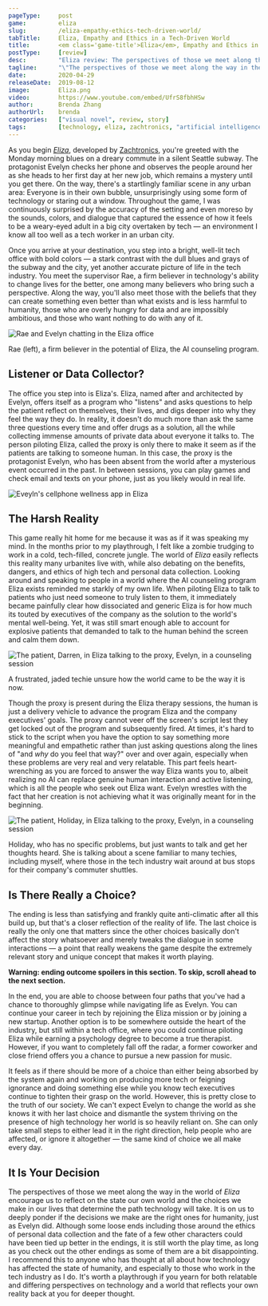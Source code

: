 ```yaml
---
pageType:     post
game:         eliza
slug:         /eliza-empathy-ethics-tech-driven-world/
tabTitle:     Eliza, Empathy and Ethics in a Tech-Driven World
title:        <em class='game-title'>Eliza</em>, Empathy and Ethics in a Tech-Driven World
postType:     [review]
desc:         "Eliza review: The perspectives of those we meet along the way in the world of Eliza encourage us to reflect on the state our own world and the choices we make in our lives that determine the path technology will take. It is on us to deeply ponder if the decisions we make are the right ones for humanity, just as Evelyn did."
tagline:      "\"The perspectives of those we meet along the way in the world of Eliza encourage us to reflect on the state our own world and the choices we make in our lives that determine the path technology will take. It is on us to deeply ponder if the decisions we make are the right ones for humanity, just as Evelyn did.\""
date:         2020-04-29
releaseDate:  2019-08-12
image:        Eliza.png
video:        https://www.youtube.com/embed/UfrS8fbhHSw
author:       Brenda Zhang
authorUrl:    brenda
categories:   ["visual novel", review, story]
tags:         [technology, eliza, zachtronics, "artificial intelligence", "mental health", ethics, data]
---
```

As you begin [*Eliza*](http://www.zachtronics.com/eliza/), developed by [Zachtronics](http://www.zachtronics.com/), you're greeted with the Monday morning blues on a dreary commute in a silent Seattle subway. The protagonist Evelyn checks her phone and observes the people around her as she heads to her first day at her new job, which remains a mystery until you get there. On the way, there's a startlingly familiar scene in any urban area: Everyone is in their own bubble, unsurprisingly using some form of technology or staring out a window. Throughout the game, I was continuously surprised by the accuracy of the setting and even moreso by the sounds, colors, and dialogue that captured the essence of how it feels to be a weary-eyed adult in a big city overtaken by tech — an environment I know all too well as a tech worker in an urban city.

Once you arrive at your destination, you step into a bright, well-lit tech office with bold colors — a stark contrast with the dull blues and grays of the subway and the city, yet another accurate picture of life in the tech industry. You meet the supervisor Rae, a firm believer in technology's ability to change lives for the better, one among many believers who bring such a perspective. Along the way, you'll also meet those with the beliefs that they can create something even better than what exists and is less harmful to humanity, those who are overly hungry for data and are impossibly ambitious, and those who want nothing to do with any of it.

![Rae and Evelyn chatting in the Eliza office][image0]

<figcaption>Rae (left), a firm believer in the potential of Eliza, the AI counseling program.</figcaption>

## Listener or Data Collector?

The office you step into is Eliza's. Eliza, named after and architected by Evelyn, offers itself as a program who "listens" and asks questions to help the patient reflect on themselves, their lives, and digs deeper into why they feel the way they do. In reality, it doesn't do much more than ask the same three questions every time and offer drugs as a solution, all the while collecting immense amounts of private data about everyone it talks to. The person piloting Eliza, called the proxy is only there to make it seem as if the patients are talking to someone human. In this case, the proxy is the protagonist Evelyn, who has been absent from the world after a mysterious event occurred in the past. In between sessions, you can play games and check email and texts on your phone, just as you likely would in real life.

![Eveyln's cellphone wellness app in Eliza][image1]

## The Harsh Reality

This game really hit home for me because it was as if it was speaking my mind. In the months prior to my playthrough, I felt like a zombie trudging to work in a cold, tech-filled, concrete jungle. The world of *Eliza* easily reflects this reality many urbanites live with, while also debating on the benefits, dangers, and ethics of high tech and personal data collection. Looking around and speaking to people in a world where the AI counseling program Eliza exists reminded me starkly of my own life. When piloting Eliza to talk to patients who just need someone to truly listen to them, it immediately became painfully clear how dissociated and generic Eliza is for how much its touted by executives of the company as the solution to the world's mental well-being. Yet, it was still smart enough able to account for explosive patients that demanded to talk to the human behind the screen and calm them down.

![The patient, Darren, in Eliza talking to the proxy, Evelyn, in a counseling session][image2]

<figcaption>A frustrated, jaded techie unsure how the world came to be the way it is now.</figcaption>

Though the proxy is present during the Eliza therapy sessions, the human is just a delivery vehicle to advance the program Eliza and the company executives' goals. The proxy cannot veer off the screen's script lest they get locked out of the program and subsequently fired. At times, it's hard to stick to the script when you have the option to say something more meaningful and empathetic rather than just asking questions along the lines of "and *why* do you feel that way?" over and over again, especially when these problems are very real and very relatable. This part feels heart-wrenching as you are forced to answer the way Eliza wants you to, albeit realizing no AI can replace genuine human interaction and active listening, which is all the people who seek out Eliza want. Evelyn wrestles with the fact that her creation is not achieving what it was originally meant for in the beginning.

![The patient, Holiday, in Eliza talking to the proxy, Evelyn, in a counseling session][image3]

<figcaption>Holiday, who has no specific problems, but just wants to talk and get her thoughts heard. She is talking about a scene familiar to many techies, including myself, where those in the tech industry wait around at bus stops for their company's commuter shuttles.</figcaption>

## Is There Really a Choice?

The ending is less than satisfying and frankly quite anti-climatic after all this build up, but that's a closer reflection of the reality of life. The last choice is really the only one that matters since the other choices basically don't affect the story whatsoever and merely tweaks the dialogue in some interactions — a point that really weakens the game despite the extremely relevant story and unique concept that makes it worth playing.

**Warning: ending outcome spoilers in this section. To skip, scroll ahead to the next section.**

In the end, you are able to choose between four paths that you've had a chance to thoroughly glimpse while navigating life as Evelyn. You can continue your career in tech by rejoining the Eliza mission or by joining a new startup. Another option is to be somewhere outside the heart of the industry, but still within a tech office, where you could continue piloting Eliza while earning a psychology degree to become a true therapist. However, if you want to completely fall off the radar, a former coworker and close friend offers you a chance to pursue a new passion for music.

It feels as if there should be more of a choice than either being absorbed by the system again and working on producing more tech or feigning ignorance and doing something else while you know tech executives continue to tighten their grasp on the world. However, this is pretty close to the truth of our society. We can't expect Evelyn to change the world as she knows it with her last choice and dismantle the system thriving on the presence of high technology her world is so heavily reliant on. She can only take small steps to either lead it in the right direction, help people who are affected, or ignore it altogether — the same kind of choice we all make every day.

## It Is Your Decision

The perspectives of those we meet along the way in the world of *Eliza* encourage us to reflect on the state our own world and the choices we make in our lives that determine the path technology will take. It is on us to deeply ponder if the decisions we make are the right ones for humanity, just as Evelyn did. Although some loose ends including those around the ethics of personal data collection and the fate of a few other characters could have been tied up better in the endings, it is still worth the play time, as long as you check out the other endings as some of them are a bit disappointing. I recommend this to anyone who has thought at all about how technology has affected the state of humanity, and especially to those who work in the tech industry as I do. It's worth a playthrough if you yearn for both relatable and differing perspectives on technology and a world that reflects your own reality back at you for deeper thought.

[image0]: /images/post/eliza/Eliza0.png
[image1]: /images/post/eliza/Eliza1.png
[image2]: /images/post/eliza/Eliza2.png
[image3]: /images/post/eliza/Eliza3.png